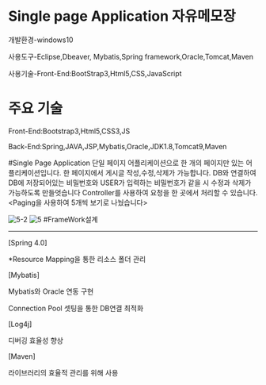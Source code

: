 # Single page Application 자유메모장
개발환경-windows10

사용도구-Eclipse,Dbeaver, Mybatis,Spring framework,Oracle,Tomcat,Maven

사용기술-Front-End:BootStrap3,Html5,CSS,JavaScript


# 주요 기술
Front-End:Bootstrap3,Html5,CSS3,JS

Back-End:Spring,JAVA,JSP,Mybatis,Oracle,JDK1.8,Tomcat9,Maven

#Single Page Application
단일 페이지 어플리케이션으로 한 개의 페이지만 있는 어플리케이션입니다.
한 페이지에서 게시글 작성,수정,삭제가 가능합니다.
DB와 연결하여 DB에 저장되어있는 비밀번호와 USER가 입력하는 비밀번호가 같을 시 수정과 삭제가 가능하도록 만들엇습니다
Controller를 사용하여 요청을 한 곳에서 처리할 수 있습니다.
<Paging을 사용하여 5개씩 보기로 나눴습니다>

![5-2](https://user-images.githubusercontent.com/59599438/80483901-cf55ee80-8991-11ea-816e-f1550ad8edd9.png)
![5](https://user-images.githubusercontent.com/59599438/80483998-f7dde880-8991-11ea-8753-f42f7ed0834a.png)
#FrameWork설계
<hr>
[Spring 4.0]

*Resource Mapping을 통한 리소스 폴더 관리

[Mybatis]

Mybatis와 Oracle 연동 구현

Connection Pool 셋팅을 통한 DB연결 최적화


[Log4j]

디버깅 효율성 향상

[Maven]

라이브러리의 효율적 관리를 위해 사용
